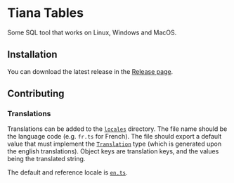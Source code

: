 # Tiana Tables

Some SQL tool that works on Linux, Windows and MacOS.

## Installation

You can download the latest release in the [Release page](https://github.com/jdeniau/tiana-tables/releases).

## Contributing

### Translations

Translations can be added to the [`locales`](locales/) directory. The file name should be the language code (e.g. `fr.ts` for French). The file should export a default value that must implement the [`Translation`](locales/type.ts) type (which is generated upon the english translations). Object keys are translation keys, and the values being the translated string.

The default and reference locale is [`en.ts`](locales/en.ts).
